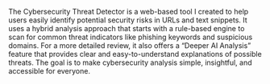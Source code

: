 The Cybersecurity Threat Detector is a web-based tool I created to help users easily identify potential security risks in URLs and text snippets. It uses a hybrid analysis approach that starts with a rule-based engine to scan for common threat indicators like phishing keywords and suspicious domains. For a more detailed review, it also offers a “Deeper AI Analysis” feature that provides clear and easy-to-understand explanations of possible threats. The goal is to make cybersecurity analysis simple, insightful, and accessible for everyone.
